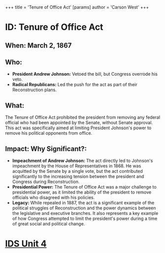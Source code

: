 +++
 title = 'Tenure of Office Act'
[params]
	author = 'Carson West'
+++
# ID: Tenure of Office Act
## When: March 2, 1867 
## Who: 
* **President Andrew Johnson:**  Vetoed the bill, but Congress overrode his veto. 
* **Radical Republicans:**  Led the push for the act as part of their Reconstruction plans.
## What:
The Tenure of Office Act prohibited the president from removing any federal official who had been appointed by the Senate, without Senate approval. This act was specifically aimed at limiting President Johnson's power to remove his political opponents from office. 
## Impact: Why Significant?: 
* **Impeachment of Andrew Johnson:** The act directly led to Johnson's impeachment by the House of Representatives in 1868. He was acquitted by the Senate by a single vote, but the act contributed significantly to the increasing tension between the president and Congress during Reconstruction.
* **Presidential Power:** The Tenure of Office Act  was a major challenge to presidential power, as it limited the ability of the president to remove officials who disagreed with his policies. 
* **Legacy:** While repealed in 1887, the act is a significant example of the political struggles of Reconstruction and the power dynamics between the legislative and executive branches.  It also represents a key example of how Congress attempted to limit the president's power during a time of great social and political change. 

# [IDS Unit 4](./../ids-unit-4/)
